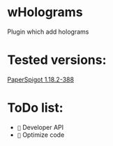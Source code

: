 # wHolograms
Plugin which add holograms

# Tested versions:
[PaperSpigot 1.18.2-388](https://api.papermc.io/v2/projects/paper/versions/1.18.2/builds/388/downloads/paper-1.18.2-388.jar)

# ToDo list:
- `🚀` Developer API
- `🚀` Optimize code
